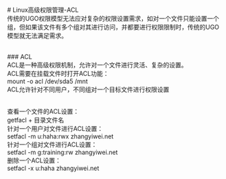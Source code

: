 <br># Linux高级权限管理-ACL
<br>传统的UGO权限模型无法应对复杂的权限设置需求，如对一个文件只能设置一个组，但如果该文件有多个组对其进行访问，并都要进行权限限制时，传统的UGO模型就无法满足需求。<br>

<br>### ACL
<br>ACL是一种高级权限机制，允许对一个文件进行灵活、复杂的设置。
<br>ACL需要在挂载文件时打开ACL功能：
<br>mount -o acl /dev/sda5 /mnt
<br>ACL允许针对不同用户，不同组对一个目标文件进行权限设置<br>

<br>查看一个文件的ACL设置：
<br>getfacl + 目录文件名
<br>针对一个用户对文件进行ACL设置：
<br>setfacl -m u:haha:rwx zhangyiwei.net
<br>针对一个组对文件进行ACL设置：
<br>setfacl -m g:training:rw zhangyiwei.net
<br>删除一个ACL设置：
<br>setfacl -x u:haha zhangyiwei.net
